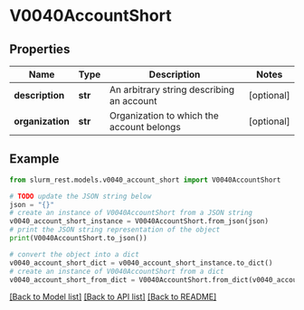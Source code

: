 # V0040AccountShort


## Properties

Name | Type | Description | Notes
------------ | ------------- | ------------- | -------------
**description** | **str** | An arbitrary string describing an account | [optional] 
**organization** | **str** | Organization to which the account belongs | [optional] 

## Example

```python
from slurm_rest.models.v0040_account_short import V0040AccountShort

# TODO update the JSON string below
json = "{}"
# create an instance of V0040AccountShort from a JSON string
v0040_account_short_instance = V0040AccountShort.from_json(json)
# print the JSON string representation of the object
print(V0040AccountShort.to_json())

# convert the object into a dict
v0040_account_short_dict = v0040_account_short_instance.to_dict()
# create an instance of V0040AccountShort from a dict
v0040_account_short_from_dict = V0040AccountShort.from_dict(v0040_account_short_dict)
```
[[Back to Model list]](../README.md#documentation-for-models) [[Back to API list]](../README.md#documentation-for-api-endpoints) [[Back to README]](../README.md)


